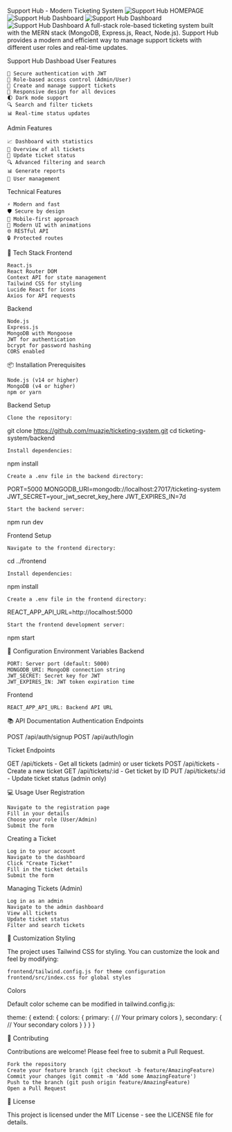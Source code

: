 Support Hub - Modern Ticketing System
![Support Hub HOMEPAGE](HOME.png)
![Support Hub Dashboard](HOMEADMIN.png)
![Support Hub Dashboard](HOMEADMIN.png)
![Support Hub Dashboard](HOMEADMIN.png)
A full-stack role-based ticketing system built with the MERN stack (MongoDB, Express.js, React, Node.js). Support Hub provides a modern and efficient way to manage support tickets with different user roles and real-time updates.

Support Hub Dashboad
User Features

    🔐 Secure authentication with JWT
    👥 Role-based access control (Admin/User)
    🎫 Create and manage support tickets
    📱 Responsive design for all devices
    🌓 Dark mode support
    🔍 Search and filter tickets
    📊 Real-time status updates

Admin Features

    📈 Dashboard with statistics
    👀 Overview of all tickets
    🔄 Update ticket status
    🔍 Advanced filtering and search
    📊 Generate reports
    👥 User management

Technical Features

    ⚡ Modern and fast
    🛡️ Secure by design
    📱 Mobile-first approach
    🎨 Modern UI with animations
    🌐 RESTful API
    🔒 Protected routes

🚀 Tech Stack
Frontend

    React.js
    React Router DOM
    Context API for state management
    Tailwind CSS for styling
    Lucide React for icons
    Axios for API requests

Backend

    Node.js
    Express.js
    MongoDB with Mongoose
    JWT for authentication
    bcrypt for password hashing
    CORS enabled

📦 Installation
Prerequisites

    Node.js (v14 or higher)
    MongoDB (v4 or higher)
    npm or yarn

Backend Setup

    Clone the repository:

git clone https://github.com/muazje/ticketing-system.git
cd ticketing-system/backend

    Install dependencies:

npm install

    Create a .env file in the backend directory:

PORT=5000
MONGODB_URI=mongodb://localhost:27017/ticketing-system
JWT_SECRET=your_jwt_secret_key_here
JWT_EXPIRES_IN=7d

    Start the backend server:

npm run dev

Frontend Setup

    Navigate to the frontend directory:

cd ../frontend

    Install dependencies:

npm install

    Create a .env file in the frontend directory:

REACT_APP_API_URL=http://localhost:5000

    Start the frontend development server:

npm start

🔧 Configuration
Environment Variables
Backend

    PORT: Server port (default: 5000)
    MONGODB_URI: MongoDB connection string
    JWT_SECRET: Secret key for JWT
    JWT_EXPIRES_IN: JWT token expiration time

Frontend

    REACT_APP_API_URL: Backend API URL

📚 API Documentation
Authentication Endpoints

POST /api/auth/signup
POST /api/auth/login

Ticket Endpoints

GET    /api/tickets        - Get all tickets (admin) or user tickets
POST   /api/tickets        - Create a new ticket
GET    /api/tickets/:id    - Get ticket by ID
PUT    /api/tickets/:id    - Update ticket status (admin only)

💻 Usage
User Registration

    Navigate to the registration page
    Fill in your details
    Choose your role (User/Admin)
    Submit the form

Creating a Ticket

    Log in to your account
    Navigate to the dashboard
    Click "Create Ticket"
    Fill in the ticket details
    Submit the form

Managing Tickets (Admin)

    Log in as an admin
    Navigate to the admin dashboard
    View all tickets
    Update ticket status
    Filter and search tickets

🎨 Customization
Styling

The project uses Tailwind CSS for styling. You can customize the look and feel by modifying:

    frontend/tailwind.config.js for theme configuration
    frontend/src/index.css for global styles

Colors

Default color scheme can be modified in tailwind.config.js:

theme: {
  extend: {
    colors: {
      primary: {
        // Your primary colors
      },
      secondary: {
        // Your secondary colors
      }
    }
  }
}

🤝 Contributing

Contributions are welcome! Please feel free to submit a Pull Request.

    Fork the repository
    Create your feature branch (git checkout -b feature/AmazingFeature)
    Commit your changes (git commit -m 'Add some AmazingFeature')
    Push to the branch (git push origin feature/AmazingFeature)
    Open a Pull Request

📝 License

This project is licensed under the MIT License - see the LICENSE file for details.

